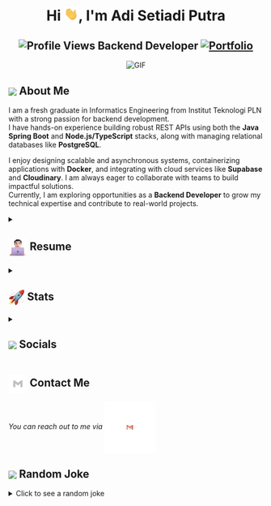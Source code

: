 <h1 align="center">Hi <img src="https://github.com/adisputraa/adisputraa/blob/main/icons/Hi.gif" width="28px"/>, I'm Adi Setiadi Putra</h1>
<h2 align="center">
  <img src="https://komarev.com/ghpvc/?username=adisputraa&color=dc143c&style=for-the-badge" alt="Profile Views" style="height:21px;">
  Backend Developer
  <a href="https://adisetdev.netlify.app/">
    <img src="https://img.shields.io/badge/Portfolio-543DE0?style=for-the-badge&logo=About.me&logoColor=white" alt="Portfolio" style="height:22px;">
  </a>
</h2>
<div align="center">
 <img alt="GIF" src="https://media4.giphy.com/media/11KzOet1ElBDz2/giphy.gif?cid=6c09b952ufa3xxbbm0mpuadm2zaik3wjp4m9luz2ly0lyz8d&ep=v1_internal_gif_by_id&rid=giphy.gif&ct=g" />
</div>

## <img align ='center' src="https://i.giphy.com/media/v1.Y2lkPTc5MGI3NjExdjh2dDM4bDhyYzM5NmppaHJ6dG56Mmh3bTkyanFkdWRvZ3R1cGoycSZlcD12MV9pbnRlcm5hbF9naWZfYnlfaWQmY3Q9ZQ/LOnt6uqjD9OexmQJRB/giphy.gif" width="37" /> About Me

I am a fresh graduate in Informatics Engineering from Institut Teknologi PLN with a strong passion for backend development.  
I have hands-on experience building robust REST APIs using both the **Java Spring Boot** and **Node.js/TypeScript** stacks, along with managing relational databases like **PostgreSQL**.

I enjoy designing scalable and asynchronous systems, containerizing applications with **Docker**, and integrating with cloud services like **Supabase** and **Cloudinary**. I am always eager to collaborate with teams to build impactful solutions.  
Currently, I am exploring opportunities as a **Backend Developer** to grow my technical expertise and contribute to real-world projects.

<details>
 <summary>
    <h2> 
      <img align="center" src="https://github.com/adisputraa/adisputraa/blob/main/icons/about.png" width="37" /> 
    Resume
    </h2>
</summary>

 <details>
  <summary><h4> <img align="center" src="https://github.com/adisputraa/adisputraa/blob/main/icons/academics.gif" width="29"/> Academics</h4></summary>
  <span><img src="https://img.shields.io/badge/Bachelor of Informatics-PLN Institute of Technology-1877F2?style=for-the-badge"></span>
  <span><img src="https://img.shields.io/badge/GPA-3.80/4.00-EFEEE9?style=for-the-badge"></span>
 </details>

 <details>
  <summary><h4> <img align="center" src="https://github.com/adisputraa/adisputraa/blob/main/icons/experience.gif" width="29"/> Experience</h4></summary>

- **Mobile Development Student** at Bangkit Academy 2024 (Remote) | Feb 2024 - Jul 2024  
  - Participated in a program led by Google with support from GoTo, Traveloka, and Deep Tech Foundation.
  - Built Android applications in Kotlin focusing on user experience and performance optimization.
  - Collaborated with cross-functional teams to solve real-world problems.

- **Backend Developer (Intern/Project)** | 2024 - 2025  
  - Developed REST API using Spring Boot with PostgreSQL as the main database.
  - Implemented authentication, data validation, and reporting features.
  - Integrated GitLab CI/CD pipeline and collaborated using Jira for task management.
  - Focused on clean code, scalability, and maintainability of backend services.
 </details>

 <details>
  <summary><h4> <img align="center" src="https://github.com/adisputraa/adisputraa/blob/main/icons/techstack.gif" width="29"/> Tech Stack</h4></summary>

  #### Languages
  ![Java](https://img.shields.io/badge/java-%23ED8B00.svg?style=for-the-badge&logo=java&logoColor=white)
  ![TypeScript](https://img.shields.io/badge/typescript-%233178C6.svg?style=for-the-badge&logo=typescript&logoColor=white)
  ![JavaScript](https://img.shields.io/badge/javascript-%23F7DF1E.svg?style=for-the-badge&logo=javascript&logoColor=black)
  ![Kotlin](https://img.shields.io/badge/kotlin-%230095D5.svg?style=for-the-badge&logo=kotlin&logoColor=white)  
  ![Python](https://img.shields.io/badge/python-3670A0?style=for-the-badge&logo=python&logoColor=ffdd54)

  #### Backend & Databases
  ![Spring Boot](https://img.shields.io/badge/springboot-%236DB33F.svg?style=for-the-badge&logo=springboot&logoColor=white)
  ![Node.js](https://img.shields.io/badge/Node.js-339933?style=for-the-badge&logo=nodedotjs&logoColor=white)
  ![Express.js](https://img.shields.io/badge/Express.js-000000?style=for-the-badge&logo=express&logoColor=white)
  ![PostgreSQL](https://img.shields.io/badge/postgresql-%23316192.svg?style=for-the-badge&logo=postgresql&logoColor=white)
  ![MySQL](https://img.shields.io/badge/mysql-%2300f.svg?style=for-the-badge&logo=mysql&logoColor=white)

  #### Tools & Others
  ![Git](https://img.shields.io/badge/git-%23F05033.svg?style=for-the-badge&logo=git&logoColor=white)
  ![GitLab](https://img.shields.io/badge/gitlab-%23181717.svg?style=for-the-badge&logo=gitlab&logoColor=white)
  ![Docker](https://img.shields.io/badge/docker-%230db7ed.svg?style=for-the-badge&logo=docker&logoColor=white)
  ![Figma](https://img.shields.io/badge/figma-%23F24E1E.svg?style=for-the-badge&logo=figma&logoColor=white)
  ![Notion](https://img.shields.io/badge/Notion-%23000000.svg?style=for-the-badge&logo=notion&logoColor=white)
  ![Supabase](https://img.shields.io/badge/Supabase-3FCF8E?style=for-the-badge&logo=supabase&logoColor=white)
  ![Cloudinary](https://img.shields.io/badge/Cloudinary-3448C5?style=for-the-badge&logo=cloudinary&logoColor=white)
  
</details>

</details>

<details>
  <summary><h2> <img align="center" src="https://github.com/adisputraa/adisputraa/blob/main/icons/stats.gif" width="32"/> Stats</h2></summary>

  ### GitHub
  <div align="center">

   ![](https://github-readme-stats.vercel.app/api?username=adisputraa&theme=tokyonight&hide_border=false&include_all_commits=true&count_private=false)<br/>
   ![](https://github-readme-streak-stats.herokuapp.com/?user=adisputraa&theme=tokyonight&hide_border=false)<br/>
   ![](https://github-readme-stats.vercel.app/api/top-langs/?username=adisputraa&theme=tokyonight&hide_border=false&include_all_commits=true&count_private=false&layout=compact)<br/>
   ![](https://github-readme-activity-graph.vercel.app/graph?username=adisputraa&theme=tokyo-night)

  </div>
</details>

<details>
  <summary><h2> <img align ='center' src='https://i.giphy.com/media/v1.Y2lkPTc5MGI3NjExaGtqdDdwN2oyNWJ4czlncHBkamJxaHcxYmVmcXY3a3I3MjRmYjBrbCZlcD12MV9pbnRlcm5hbF9naWZfYnlfaWQmY3Q9ZQ/kmUvauX8TMWg0OsqKW/giphy.gif' width ='37' /> Socials</h2></summary>

<div style="display: flex; flex-direction: column; justify-content: center; align-items: center; ">
  <a href="https://github.com/adisputraa">
    <img align="center" src="https://github.com/adisputraa/adisputraa/blob/main/icons/Github.gif" width="70"/>
  </a>
  <a href="https://www.linkedin.com/in/adi-setiadi-putra-578143257/">
    <img align="center" src="https://github.com/adisputraa/adisputraa/blob/main/icons/Linkedin.gif" width="70"/>
  </a>
</div>

</details>

## <img align="center" src="https://github.com/adisputraa/adisputraa/blob/main/icons/Contact.gif" width="37"/> Contact Me</h2>
  <p>
    <i>You can reach out to me via</i>
    <a href="mailto:bungady27@gmail.com">
      <img align="center" src="https://github.com/adisputraa/adisputraa/blob/main/icons/Gmail.gif" width="100"/>
    </a>
  </p>
  
## <img align ='center' src='https://media2.giphy.com/media/UQDSBzfyiBKvgFcSTw/giphy.gif?cid=ecf05e47p3cd513axbek3f56ti3jzizq8hincw20jauyyfyw&rid=giphy.gif' width ='37' /> Random Joke 

<details>
  <summary>Click to see a random joke</summary>
  <div align="center">

  ![Jokes Card](https://readme-jokes.vercel.app/api?theme=halloween)

  </div>
</details>
